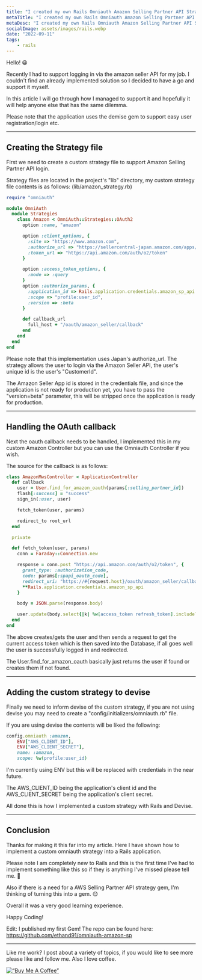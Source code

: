 ```yaml
---
title: "I created my own Rails Omniauth Amazon Selling Partner API Strategy"
metaTitle: "I created my own Rails Omniauth Amazon Selling Partner API Strategy"
metaDesc: "I created my own Rails Omniauth Amazon Selling Partner API Strategy"
socialImage: assets/images/rails.webp
date: "2022-09-11"
tags:
	- rails
---
```


Hello! 😀

Recently I had to support logging in via the amazon seller API for my job. I couldn't find an already implemented solution so I decided to have a go and support it myself.

In this article I will go through how I managed to support it and hopefully it will help anyone else that has the same dilemma.

Please note that the application uses the demise gem to support easy user registration/login etc.

---

## Creating the Strategy file
First we need to create a custom strategy file to support Amazon Selling Partner API login.

Strategy files are located in the project's "lib" directory, my custom strategy file contents is as follows: (lib/amazon_strategy.rb)

```ruby
require "omniauth"

module OmniAuth
  module Strategies
    class Amazon < OmniAuth::Strategies::OAuth2
      option :name, "amazon"

      option :client_options, {
        :site => "https://www.amazon.com",
        :authorize_url => "https://sellercentral-japan.amazon.com/apps/authorize/consent",
        :token_url => "https://api.amazon.com/auth/o2/token"
      }

      option :access_token_options, {
        :mode => :query
      }
	  option :authorize_params, {
        :application_id => Rails.application.credentials.amazon_sp_api.app_id,
        :scope => "profile:user_id",
        :version => :beta
      }

      def callback_url
        full_host + "/oauth/amazon_seller/callback"
      end
    end
  end
end
```

Please note that this implementation uses Japan's authorize_url. 
The strategy allows the user to login via the Amazon Seller API, the user's unique id is the user's "CustomerId".

The Amazon Seller App id is stored in the credentials file, and since the application is not ready for production yet, you have to pass the "version=beta" parameter, this will be stripped once the application is ready for production.

---

## Handling the OAuth callback
Next the oauth callback needs to be handled, I implemented this in my custom Amazon Controller but you can use the Omniauth Controller if you wish.

The source for the callback is as follows:

```ruby
class AmazonMwsController < ApplicationController
  def callback
    user = User.find_for_amazon_oauth(params[:selling_partner_id])
    flash[:success] = "success"
    sign_in(:user, user)

    fetch_token(user, params)

    redirect_to root_url
  end 

  private

  def fetch_token(user, params)
    conn = Faraday::Connection.new

    response = conn.post "https://api.amazon.com/auth/o2/token", {
      grant_type: :authorization_code,
      code: params[:spapi_oauth_code],
      redirect_uri: "https://#{request.host}/oauth/amazon_seller/callback",
      **Rails.application.credentials.amazon_sp_api
    }   

    body = JSON.parse(response.body)

    user.update(body.select{|k| %w[access_token refresh_token].include?(k)})
  end
end
```

The above creates/gets the user and then sends a request to get the current access token which is then saved into the Database, if all goes well the user is successfully logged in and redirected.

The User.find_for_amazon_oauth basically just returns the user if found or creates them if not found.

---

## Adding the custom strategy to devise
Finally we need to inform devise of the custom strategy, if you are not using devise you may need to create a "config/initializers/omniauth.rb" file. 

If you are using devise the contents will be liked the following:

```ruby
config.omniauth :amazon,
    ENV["AWS_CLIENT_ID"],
    ENV["AWS_CLIENT_SECRET"],
    name: :amazon,
    scope: %w(profile:user_id)
```

I'm currently using ENV but this will be replaced with credentials in the near future. 

The AWS_CLIENT_ID being the application's client id and the AWS_CLIENT_SECRET being the application's client secret.

All done this is how I implemented a custom strategy with Rails and Devise.

---

## Conclusion
Thanks for making it this far into my article.
Here I have shown how to implement a custom omniauth strategy into a Rails application.

Please note I am completely new to Rails and this is the first time I've had to implement something like this so if they is anything I've missed please tell me. 🥺

Also if there is a need for a AWS Selling Partner API strategy gem, I'm thinking of turning this into a gem. 😊

Overall it was a very good learning experience. 

Happy Coding!

Edit: I published my first Gem! The repo can be found here:
https://github.com/ethand91/omniauth-amazon-sp

---

Like me work? I post about a variety of topics, if you would like to see more please like and follow me.
Also I love coffee. 

[![“Buy Me A Coffee”](https://www.buymeacoffee.com/assets/img/custom_images/orange_img.png)](https://www.buymeacoffee.com/ethand9999)
